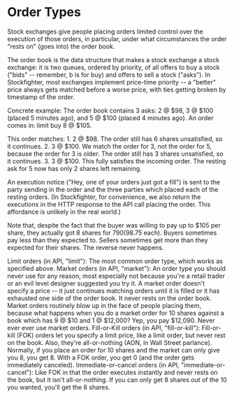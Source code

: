 # Order Types
Stock exchanges give people placing orders limited control over the execution of those orders, in particular, under what circumstances the order "rests on" (goes into) the order book.

The order book is the data structure that makes a stock exchange a stock exchange: it is two queues, ordered by priority, of all offers to buy a stock ("bids" -- remember, b is for buy) and offers to sell a stock ("asks"). In Stockfighter, most exchanges implement price-time priority -- a "better" price always gets matched before a worse price, with ties getting broken by timestamp of the order.

Concrete example: The order book contains 3 asks: 2 @ $98, 3 @ $100 (placed 5 minutes ago), and 5 @ $100 (placed 4 minutes ago). An order comes in: limit buy 8 @ $105.

This order matches: 1. 2 @ $98. The order still has 6 shares unsatisfied, so it continues. 2. 3 @ $100. We match the order for 3, not the order for 5, because the order for 3 is older. The order still has 3 shares unsatisfied, so it continues. 3. 3 @ $100. This fully satisfies the incoming order. The resting ask for 5 now has only 2 shares left remaining.

An execution notice ("Hey, one of your orders just got a fill") is sent to the party sending in the order and the three parties which placed each of the resting orders. (In Stockfighter, for convenience, we also return the executions in the HTTP response to the API call placing the order. This affordance is unlikely in the real world.)

Note that, despite the fact that the buyer was willing to pay up to $105 per share, they actually got 8 shares for $790 ($98.75 each). Buyers sometimes pay less than they expected to. Sellers sometimes get more than they expected for their shares. The reverse never happens.

Limit orders (in API, "limit"): The most common order type, which works as specified above.
Market orders (in API, "market"): An order type you should never use for any reason, most especially not because you're a retail trader or an evil level designer suggested you try it. A market order doesn't specify a price -- it just continues matching orders until it is filled or it has exhausted one side of the order book. It never rests on the order book. Market orders routinely blow up in the face of people placing them, because what happens when you do a market order for 10 shares against a book which has 9 @ $10 and 1 @ $12,000? Yep, you pay $12,090. Never ever ever use market orders.
Fill-or-Kill orders (in API, "fill-or-kill"): Fill-or-kill (FOK) orders let you specify a limit price, like a limit order, but never rest on the book. Also, they're all-or-nothing (AON, in Wall Street parlance). Normally, if you place an order for 10 shares and the market can only give you 8, you get 8. With a FOK order, you get 0 (and the order gets immediately canceled).
Immediate-or-cancel orders (in API, "immediate-or-cancel"): Like FOK in that the order executes instantly and never rests on the book, but it isn't all-or-nothing. If you can only get 8 shares out of the 10 you wanted, you'll get the 8 shares.
